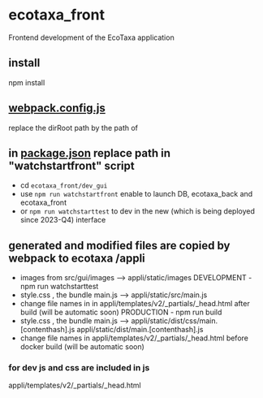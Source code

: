 # ecotaxa_front
Frontend development of the EcoTaxa application
## install
 npm install  
##  [webpack.config.js](https://github.com/ecotaxa/ecotaxa_front/blob/master/dev_gui/webpack.config.js)
replace the dirRoot path by the path of
## in [package.json](https://github.com/ecotaxa/ecotaxa_front/blob/master/dev_gui/package.json) replace path in "watchstartfront" script
 - cd `ecotaxa_front/dev_gui`
 - use `npm run watchstartfront` enable to launch DB, ecotaxa_back and ecotaxa_front
 - or `npm run watchstarttest` to dev in the new (which is being deployed since 2023-Q4) interface
## generated and modified files are copied by webpack to ecotaxa /appli
 - images from src/gui/images --> appli/static/images
 DEVELOPMENT - npm run watchstarttest  
 - style.css , the bundle main.js --> appli/static/src/main.js
 - change file names in in appli/templates/v2/_partials/_head.html after build  (will be automatic soon)
 PRODUCTION - npm run build
 - style.css , the bundle main.js --> appli/static/dist/css/main.[contenthash].js appli/static/dist/main.[contenthash].js
 - change file names in appli/templates/v2/_partials/_head.html before docker build  (will be automatic soon)
### for dev js and css are included in js
  appli/templates/v2/_partials/_head.html  
